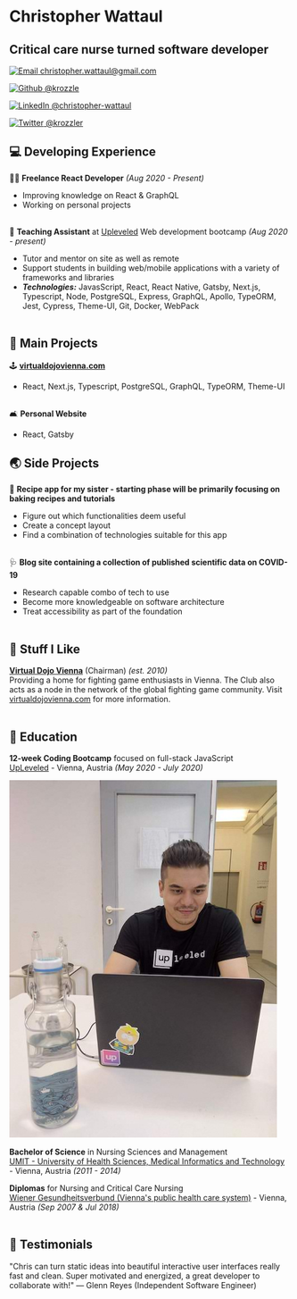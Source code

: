 # Christopher Wattaul

## Critical care nurse turned software developer <br>

<!-- [email]: socials/mail.svg -->

<a href='mailto:christopher.wattaul@gmail.com'><img src="https://user-images.githubusercontent.com/47693091/89641866-eff7e380-d8b2-11ea-9ede-4f5da405edea.png" width="20" height="20" alt="Email"> christopher.wattaul@gmail.com</a><br>

<a href='https://www.github.com/krozzle'><img src="https://user-images.githubusercontent.com/47693091/89641858-ee2e2000-d8b2-11ea-95fd-175d14f65d6a.png" width="20" height="20" alt="Github"> @krozzle</a><br>

<a href='https://www.linkedin.com/in/christopher-wattaul/'><img src="https://user-images.githubusercontent.com/47693091/89641863-ef5f4d00-d8b2-11ea-8245-9938757cb174.png" width="20" height="20" alt="LinkedIn"> @christopher-wattaul</a><br>

<a href='https://www.twitter.com/krozzler'><img src="https://user-images.githubusercontent.com/47693091/89641868-eff7e380-d8b2-11ea-889c-fbc4de921797.png" width="20" height="20" alt="Twitter"> @krozzler</a><br>

<!-- <a href='mailto:christopher.wattaul@gmail.com'>![Outlined email logo.](./socials/email.png) christopher.wattaul@gmail.com</a> <br>
<a href='https://www.linkedin.com/in/christopher-wattaul/'>![Outlined linked-in logo.](./socials/linkedin.png) christopher-wattaul</a><br>
<a href='https://www.github.com/krozzle'>![Outlined github logo.](./socials/github.png) krozzle</a><br>
<a href='https://www.twitter.com/krozzler'>![Outlined twitter logo.](./socials/twitter.png) krozzler</a><br> -->

<!-- [Email](mailto:christopher.wattaul@gmail.com) / [LinkedIn](https://www.linkedin.com/in/christopher-wattaul/) / [GitHub](https://github.com/krozzle/) / [Twitter](https://twitter.com/krozzler/) -->

## 💻 Developing Experience

👨‍💻 **Freelance React Developer** _(Aug 2020 - Present)_ <br>

- Improving knowledge on React & GraphQL
- Working on personal projects<br><br>

📖 **Teaching Assistant** at [Upleveled](https://upleveled.io) Web development bootcamp _(Aug 2020 - present)_ <br>

- Tutor and mentor on site as well as remote
- Support students in building web/mobile applications with a variety of frameworks and libraries
- **_Technologies:_** JavasScript, React, React Native, Gatsby, Next.js, Typescript, Node, PostgreSQL, Express, GraphQL, Apollo, TypeORM, Jest, Cypress, Theme-UI, Git, Docker, WebPack<br><br>

## 🦞 Main Projects

🕹️ **[virtualdojovienna.com](https://github.com/krozzle/virtual-dojo-vienna-typescript)**<br>

- React, Next.js, Typescript, PostgreSQL, GraphQL, TypeORM, Theme-UI<br><br>

🛋️ **Personal Website**<br>

- React, Gatsby

## 🌏 Side Projects

🍪 **Recipe app for my sister - starting phase will be primarily focusing on baking recipes and tutorials**<br>

- Figure out which functionalities deem useful
- Create a concept layout
- Find a combination of technologies suitable for this app
  <br><br>

🩺 **Blog site containing a collection of published scientific data on COVID-19**<br>

- Research capable combo of tech to use
- Become more knowledgeable on software architecture
- Treat accessibility as part of the foundation<br><br>

## 🦾 Stuff I Like

[**Virtual Dojo Vienna**](http://virtualdojovienna.com) (Chairman) _(est. 2010)_<br>
Providing a home for fighting game enthusiasts in Vienna. The Club also acts as a node in the network of the global fighting game community. Visit [virtualdojovienna.com](http://virtualdojovienna.com) for more information.<br><br>

## 🧮 Education

**12-week Coding Bootcamp** focused on full-stack JavaScript<br>
[UpLeveled](https://www.upleveled.io/) - Vienna, Austria _(May 2020 - July 2020)_ <br>

![krozzle working with a laptop at the upleveled coding bootcamp](public/project-time-copy.jpg)<br>

**Bachelor of Science** in Nursing Sciences and Management<br>
[UMIT - University of Health Sciences, Medical Informatics and Technology](https://www.umit-tirol.at) - Vienna, Austria _(2011 - 2014)_<br>

**Diplomas** for Nursing and Critical Care Nursing<br>
[Wiener Gesundheitsverbund (Vienna's public health care system)](https://gesundheitsverbund.at/) - Vienna, Austria _(Sep 2007 & Jul 2018)_<br><br>

## 📖 Testimonials

"Chris can turn static ideas into beautiful interactive user interfaces really fast and clean. Super motivated and energized, a great developer to collaborate with!" — Glenn Reyes (Independent Software Engineer)<br>
